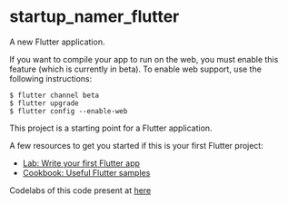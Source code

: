 
# startup_namer_flutter

A new Flutter application.

If you want to compile your app to run on the web, you must enable this feature (which is currently in beta). To enable web support, use the following instructions:

    $ flutter channel beta
    $ flutter upgrade
    $ flutter config --enable-web

This project is a starting point for a Flutter application.

A few resources to get you started if this is your first Flutter project:

- [Lab: Write your first Flutter app](https://flutter.dev/docs/get-started/codelab)
- [Cookbook: Useful Flutter samples](https://flutter.dev/docs/cookbook)

Codelabs of this code present at [here](https://codelabs.developers.google.com/codelabs/first-flutter-app-pt1/index.html?index=..%2F..index#0)

